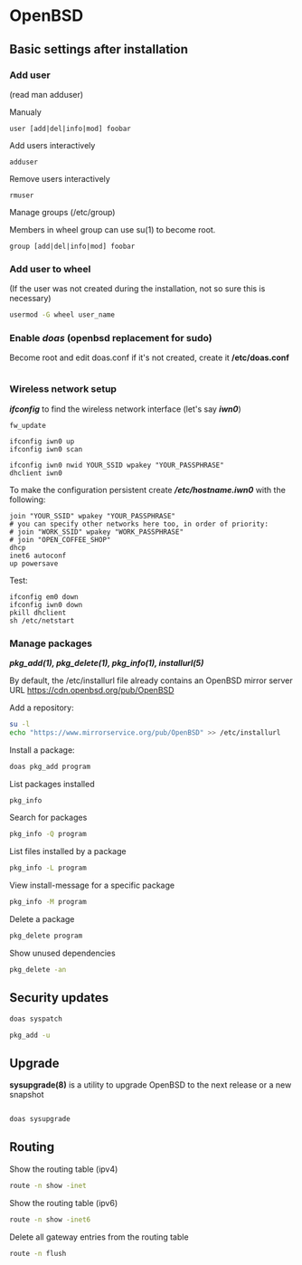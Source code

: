# OpenBSD
## Basic settings after installation

### Add user

(read man adduser)

Manualy
```shell
user [add|del|info|mod] foobar
```

Add users interactively
```shell
adduser
```
Remove users interactively
```shell
rmuser
```
Manage groups (/etc/group)

Members in wheel group can use su(1) to become root. 

```shell
group [add|del|info|mod] foobar
```

### Add user to wheel
(If the user was not created during the installation, not so sure this is necessary)

```bash
usermod -G wheel user_name
```

### Enable _doas_ (openbsd replacement for sudo)
Become root and edit doas.conf
if it's not created, create it __/etc/doas.conf__

```bash

```
### Wireless network setup

***ifconfig*** to find the wireless network interface (let's say ***iwn0***)

```
fw_update

ifconfig iwn0 up
ifconfig iwn0 scan

ifconfig iwn0 nwid YOUR_SSID wpakey "YOUR_PASSPHRASE"
dhclient iwn0

```
To make the configuration persistent create ***/etc/hostname.iwn0*** with the following:

```
join "YOUR_SSID" wpakey "YOUR_PASSPHRASE"
# you can specify other networks here too, in order of priority:
# join "WORK_SSID" wpakey "WORK_PASSPHRASE"
# join "OPEN_COFFEE_SHOP"
dhcp
inet6 autoconf
up powersave

```
Test:

```
ifconfig em0 down
ifconfig iwn0 down
pkill dhclient
sh /etc/netstart
```

### Manage packages
***pkg_add(1), pkg_delete(1), pkg_info(1), installurl(5)***

By default, the /etc/installurl file already contains an OpenBSD mirror server URL
https://cdn.openbsd.org/pub/OpenBSD

Add a repository:

```bash
su -l
echo "https://www.mirrorservice.org/pub/OpenBSD" >> /etc/installurl
```

Install a package:

```bash
doas pkg_add program
```
List packages installed
```bash
pkg_info
```
Search for packages
```bash
pkg_info -Q program
```
List files installed by a package
```bash
pkg_info -L program
```
View install-message for a specific package
```bash
pkg_info -M program
```
Delete a package
```bash
pkg_delete program
```
Show unused dependencies
```bash
pkg_delete -an
```

## Security updates

```bash
doas syspatch

pkg_add -u
```

## Upgrade

**sysupgrade(8)** is a utility to upgrade OpenBSD to the next release or a new snapshot

```bash

doas sysupgrade

```


## Routing

Show the routing table (ipv4)
```bash
route -n show -inet
```
Show the routing table (ipv6)

```bash
route -n show -inet6
```
Delete all gateway entries from the routing table
```bash
route -n flush
```
